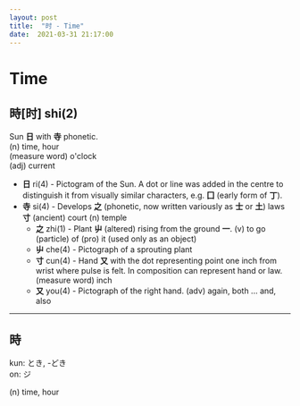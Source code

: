 ```yaml
---
layout: post
title:  "时 - Time"
date:  2021-03-31 21:17:00
---
```


# Time

## 時[时] shi(2)

Sun **日** with **寺** phonetic.  
(n) time, hour  
(measure word) o'clock  
(adj) current

- **日** ri(4) - Pictogram of the Sun. A dot or line was added in the centre to distinguish it from visually similar characters, e.g. **囗** (early form of **丁**).  
 - **寺** si(4) - Develops **之** (phonetic, now written variously as **士** or **土**) laws **寸** 
 (ancient) court
 (n) temple
     - **之** zhi(1) - Plant **屮** (altered) rising from the ground **一**.
     (v) to go
     (particle) of
     (pro) it (used only as an object)
     - **屮** che(4) - Pictograph of a sprouting plant
     - **寸** cun(4) - Hand **又** with the dot representing point one inch from wrist where pulse is felt.
     In composition can represent hand or law.
     (measure word) inch
     - **又** you(4) - Pictograph of the right hand.
     (adv) again, both ... and, also

-----

## 時

kun: とき, -どき  
on: ジ  

(n) time, hour
